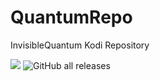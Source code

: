 # QuantumRepo
InvisibleQuantum Kodi Repository

![](https://img.shields.io/github/release/InvisibleQuantum/repository.quantumrepo.svg)
![GitHub all releases](https://img.shields.io/github/downloads/InvisibleQuantum/repository.quantumrepo/total?logoColor=red)

